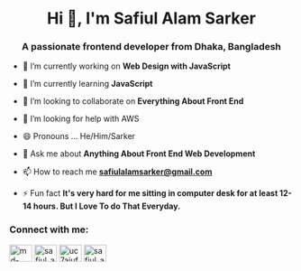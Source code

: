 <h1 align="center">Hi 👋, I'm Safiul Alam Sarker</h1>
<h3 align="center">A passionate frontend developer from Dhaka, Bangladesh</h3>

- 🔭 I’m currently working on **Web Design with JavaScript**

- 🌱 I’m currently learning **JavaScript**

- 👯 I’m looking to collaborate on **Everything About Front End**

- 🤝 I’m looking for help with AWS

- 😄 Pronouns  ... He/Him/Sarker

- 💬 Ask me about **Anything About Front End Web Development**

- 📫 How to reach me **safiulalamsarker@gmail.com**

- ⚡ Fun fact **It's very hard for me sitting in computer desk for at least 12-14 hours. But I Love To do That Everyday.**

<h3 align="left">Connect with me:</h3>
<p align="left">
<a href="https://linkedin.com/in/md-safiul-alam-s-406001137" target="blank"><img align="center" src="https://cdn.jsdelivr.net/npm/simple-icons@3.0.1/icons/linkedin.svg" alt="md-safiul-alam-s-406001137" height="30" width="40" /></a>
<a href="https://instagram.com/safiul_alam_sarker" target="blank"><img align="center" src="https://cdn.jsdelivr.net/npm/simple-icons@3.0.1/icons/instagram.svg" alt="safiul_alam_sarker" height="30" width="40" /></a>
<a href="https://www.youtube.com/c/uc7aiufh-fghlgrypwqaqhvg" target="blank"><img align="center" src="https://cdn.jsdelivr.net/npm/simple-icons@3.0.1/icons/youtube.svg" alt="uc7aiufh-fghlgrypwqaqhvg" height="30" width="40" /></a>
<a href="https://codeforces.com/profile/safiul_alam_sarker" target="blank"><img align="center" src="https://cdn.jsdelivr.net/npm/simple-icons@3.0.1/icons/codeforces.svg" alt="safiul_alam_sarker" height="30" width="40" /></a>
</p>
